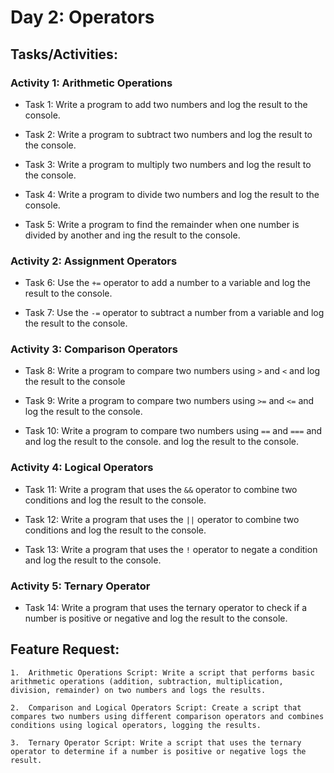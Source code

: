 # Day 2: Operators

## Tasks/Activities:

### Activity 1: Arithmetic Operations

-   Task 1: Write a program to add two numbers and log the result to the console.

-   Task 2: Write a program to subtract two numbers and log the result to the console.

-   Task 3: Write a program to multiply two numbers and log the result to the console.

-   Task 4: Write a program to divide two numbers and log the result to the console.

-   Task 5: Write a program to find the remainder when one number is divided by another and ing the result to the console.

### Activity 2: Assignment Operators

-   Task 6: Use the `+=` operator to add a number to a variable and log the result to the console.

-   Task 7: Use the `-=` operator to subtract a number from a variable and log the result to the console.

### Activity 3: Comparison Operators

-   Task 8: Write a program to compare two numbers using `>` and `<` and log the result to the console

-   Task 9: Write a program to compare two numbers using `>=` and `<=` and log the result to the console.

-   Task 10: Write a program to compare two numbers using `==` and `===` and and log the result to the console. and log the result to the console.

### Activity 4: Logical Operators

-   Task 11: Write a program that uses the `&&` operator to combine two conditions and log the result to the console.

-   Task 12: Write a program that uses the `||` operator to combine two conditions and log the result to the console.

-   Task 13: Write a program that uses the `!` operator to negate a condition and log the result to the console.

### Activity 5: Ternary Operator

-   Task 14: Write a program that uses the ternary operator to check if a number is positive or negative and log the result to the console.

## Feature Request:

    1.  Arithmetic Operations Script: Write a script that performs basic arithmetic operations (addition, subtraction, multiplication, division, remainder) on two numbers and logs the results.

    2.  Comparison and Logical Operators Script: Create a script that compares two numbers using different comparison operators and combines conditions using logical operators, logging the results.

    3.  Ternary Operator Script: Write a script that uses the ternary operator to determine if a number is positive or negative logs the result.
